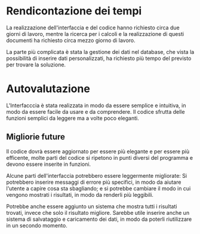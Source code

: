 # Rendicontazione dei tempi

La realizzazione dell'interfaccia e del codice hanno richiesto circa due giorni di lavoro, mentre la ricerca per i calcoli e la realizzazione di questi documenti ha richiesto circa mezzo giorno di lavoro.

La parte più complicata è stata la gestione dei dati nel database, che vista la possibilità di inserire dati personalizzati, ha richiesto più tempo del previsto per trovare la soluzione.

# Autovalutazione

L'Interfacccia è stata realizzata in modo da essere semplice e intuitiva, in modo da essere facile da usare e da comprendere. Il codice sfrutta delle funzioni semplici da leggere ma a volte poco eleganti.

## Migliorie future

Il codice dovrà essere aggiornato per essere più elegante e per essere più efficente, molte parti del codice si ripetono in punti diversi del programma e devono essere inserite in funzioni.

Alcune parti dell'interfaccia potrebbero essere leggermente migliorate:
Si potrebbero inserire messaggi di errore più specifici, in modo da aiutare l'utente a capire cosa sta sbagliando; e si potrebbe cambiare il modo in cui vengono mostrati i risultati, in modo da renderli più leggibili.

Potrebbe anche essere aggiunto un sistema che mostra tutti i risultati trovati, invece che solo il risultato migliore. Sarebbe utile inserire anche un sistema di salvataggio e caricamento dei dati, in modo da poterli riutilizzare in un secondo momento.